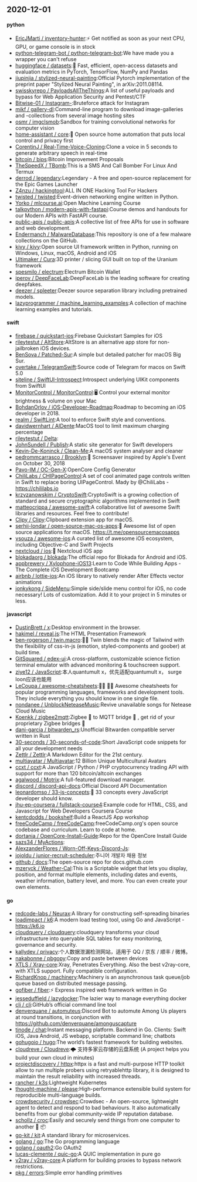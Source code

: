 ## 2020-12-01

#### python
* [EricJMarti / inventory-hunter](https://github.com/EricJMarti/inventory-hunter):⚡️
Get notified as soon as your next CPU, GPU, or game console is in stock
* [python-telegram-bot / python-telegram-bot](https://github.com/python-telegram-bot/python-telegram-bot):We have made you a wrapper you can't refuse
* [huggingface / datasets](https://github.com/huggingface/datasets):🤗
Fast, efficient, open-access datasets and evaluation metrics in PyTorch, TensorFlow, NumPy and Pandas
* [jiupinjia / stylized-neural-painting](https://github.com/jiupinjia/stylized-neural-painting):Official Pytorch implementation of the preprint paper "Stylized Neural Painting", in arXiv:2011.08114.
* [swisskyrepo / PayloadsAllTheThings](https://github.com/swisskyrepo/PayloadsAllTheThings):A list of useful payloads and bypass for Web Application Security and Pentest/CTF
* [Bitwise-01 / Instagram-](https://github.com/Bitwise-01/Instagram-):Bruteforce attack for Instagram
* [mikf / gallery-dl](https://github.com/mikf/gallery-dl):Command-line program to download image-galleries and -collections from several image hosting sites
* [osmr / imgclsmob](https://github.com/osmr/imgclsmob):Sandbox for training convolutional networks for computer vision
* [home-assistant / core](https://github.com/home-assistant/core):🏡
Open source home automation that puts local control and privacy first
* [CorentinJ / Real-Time-Voice-Cloning](https://github.com/CorentinJ/Real-Time-Voice-Cloning):Clone a voice in 5 seconds to generate arbitrary speech in real-time
* [bitcoin / bips](https://github.com/bitcoin/bips):Bitcoin Improvement Proposals
* [TheSpeedX / TBomb](https://github.com/TheSpeedX/TBomb):This is a SMS And Call Bomber For Linux And Termux
* [derrod / legendary](https://github.com/derrod/legendary):Legendary - A free and open-source replacement for the Epic Games Launcher
* [Z4nzu / hackingtool](https://github.com/Z4nzu/hackingtool):ALL IN ONE Hacking Tool For Hackers
* [twisted / twisted](https://github.com/twisted/twisted):Event-driven networking engine written in Python.
* [Yorko / mlcourse.ai](https://github.com/Yorko/mlcourse.ai):Open Machine Learning Course
* [talkpython / modern-apis-with-fastapi](https://github.com/talkpython/modern-apis-with-fastapi):Course demos and handouts for our Modern APIs with FastAPI course.
* [public-apis / public-apis](https://github.com/public-apis/public-apis):A collective list of free APIs for use in software and web development.
* [Endermanch / MalwareDatabase](https://github.com/Endermanch/MalwareDatabase):This repository is one of a few malware collections on the GitHub.
* [kivy / kivy](https://github.com/kivy/kivy):Open source UI framework written in Python, running on Windows, Linux, macOS, Android and iOS
* [Ultimaker / Cura](https://github.com/Ultimaker/Cura):3D printer / slicing GUI built on top of the Uranium framework
* [spesmilo / electrum](https://github.com/spesmilo/electrum):Electrum Bitcoin Wallet
* [iperov / DeepFaceLab](https://github.com/iperov/DeepFaceLab):DeepFaceLab is the leading software for creating deepfakes.
* [deezer / spleeter](https://github.com/deezer/spleeter):Deezer source separation library including pretrained models.
* [lazyprogrammer / machine_learning_examples](https://github.com/lazyprogrammer/machine_learning_examples):A collection of machine learning examples and tutorials.

#### swift
* [firebase / quickstart-ios](https://github.com/firebase/quickstart-ios):Firebase Quickstart Samples for iOS
* [rileytestut / AltStore](https://github.com/rileytestut/AltStore):AltStore is an alternative app store for non-jailbroken iOS devices.
* [BenSova / Patched-Sur](https://github.com/BenSova/Patched-Sur):A simple but detailed patcher for macOS Big Sur.
* [overtake / TelegramSwift](https://github.com/overtake/TelegramSwift):Source code of Telegram for macos on Swift 5.0
* [siteline / SwiftUI-Introspect](https://github.com/siteline/SwiftUI-Introspect):Introspect underlying UIKit components from SwiftUI
* [MonitorControl / MonitorControl](https://github.com/MonitorControl/MonitorControl):🖥
Control your external monitor brightness & volume on your Mac
* [BohdanOrlov / iOS-Developer-Roadmap](https://github.com/BohdanOrlov/iOS-Developer-Roadmap):Roadmap to becoming an iOS developer in 2018.
* [realm / SwiftLint](https://github.com/realm/SwiftLint):A tool to enforce Swift style and conventions.
* [davidwernhart / AlDente](https://github.com/davidwernhart/AlDente):MacOS tool to limit maximum charging percentage
* [rileytestut / Delta](https://github.com/rileytestut/Delta):
* [JohnSundell / Publish](https://github.com/JohnSundell/Publish):A static site generator for Swift developers
* [Kevin-De-Koninck / Clean-Me](https://github.com/Kevin-De-Koninck/Clean-Me):A macOS system analyser and cleaner
* [pedrommcarrasco / Brooklyn](https://github.com/pedrommcarrasco/Brooklyn):🍎
Screensaver inspired by Apple's Event on October 30, 2018
* [Pavo-IM / OC-Gen-X](https://github.com/Pavo-IM/OC-Gen-X):OpenCore Config Generator
* [ChiliLabs / CHIPageControl](https://github.com/ChiliLabs/CHIPageControl):A set of cool animated page controls written in Swift to replace boring UIPageControl. Mady by @ChiliLabs - https://chililabs.io
* [krzyzanowskim / CryptoSwift](https://github.com/krzyzanowskim/CryptoSwift):CryptoSwift is a growing collection of standard and secure cryptographic algorithms implemented in Swift
* [matteocrippa / awesome-swift](https://github.com/matteocrippa/awesome-swift):A collaborative list of awesome Swift libraries and resources. Feel free to contribute!
* [Clipy / Clipy](https://github.com/Clipy/Clipy):Clipboard extension app for macOS.
* [serhii-londar / open-source-mac-os-apps](https://github.com/serhii-londar/open-source-mac-os-apps):🚀
Awesome list of open source applications for macOS. https://t.me/opensourcemacosapps
* [vsouza / awesome-ios](https://github.com/vsouza/awesome-ios):A curated list of awesome iOS ecosystem, including Objective-C and Swift Projects
* [nextcloud / ios](https://github.com/nextcloud/ios):📱
Nextcloud iOS app
* [blokadaorg / blokada](https://github.com/blokadaorg/blokada):The official repo for Blokada for Android and iOS.
* [appbrewery / Xylophone-iOS13](https://github.com/appbrewery/Xylophone-iOS13):Learn to Code While Building Apps - The Complete iOS Development Bootcamp
* [airbnb / lottie-ios](https://github.com/airbnb/lottie-ios):An iOS library to natively render After Effects vector animations
* [jonkykong / SideMenu](https://github.com/jonkykong/SideMenu):Simple side/slide menu control for iOS, no code necessary! Lots of customization. Add it to your project in 5 minutes or less.

#### javascript
* [DustinBrett / x](https://github.com/DustinBrett/x):Desktop environment in the browser.
* [hakimel / reveal.js](https://github.com/hakimel/reveal.js):The HTML Presentation Framework
* [ben-rogerson / twin.macro](https://github.com/ben-rogerson/twin.macro):🦹‍♂️
Twin blends the magic of Tailwind with the flexibility of css-in-js (emotion, styled-components and goober) at build time.
* [GitSquared / edex-ui](https://github.com/GitSquared/edex-ui):A cross-platform, customizable science fiction terminal emulator with advanced monitoring & touchscreen support.
* [ziye12 / JavaScript](https://github.com/ziye12/JavaScript):本人quantumult x，优先适配quantumult x， surge loon应该也能用
* [LeCoupa / awesome-cheatsheets](https://github.com/LeCoupa/awesome-cheatsheets):👩‍💻
👨‍💻
Awesome cheatsheets for popular programming languages, frameworks and development tools. They include everything you should know in one single file.
* [nondanee / UnblockNeteaseMusic](https://github.com/nondanee/UnblockNeteaseMusic):Revive unavailable songs for Netease Cloud Music
* [Koenkk / zigbee2mqtt](https://github.com/Koenkk/zigbee2mqtt):Zigbee
🐝
to MQTT bridge
🌉
, get rid of your proprietary Zigbee bridges
🔨
* [dani-garcia / bitwarden_rs](https://github.com/dani-garcia/bitwarden_rs):Unofficial Bitwarden compatible server written in Rust
* [30-seconds / 30-seconds-of-code](https://github.com/30-seconds/30-seconds-of-code):Short JavaScript code snippets for all your development needs
* [Zettlr / Zettlr](https://github.com/Zettlr/Zettlr):A Markdown Editor for the 21st century.
* [multiavatar / Multiavatar](https://github.com/multiavatar/Multiavatar):12 Billion Unique Multicultural Avatars
* [ccxt / ccxt](https://github.com/ccxt/ccxt):A JavaScript / Python / PHP cryptocurrency trading API with support for more than 120 bitcoin/altcoin exchanges
* [agalwood / Motrix](https://github.com/agalwood/Motrix):A full-featured download manager.
* [discord / discord-api-docs](https://github.com/discord/discord-api-docs):Official Discord API Documentation
* [leonardomso / 33-js-concepts](https://github.com/leonardomso/33-js-concepts):📜
33 concepts every JavaScript developer should know.
* [jhu-ep-coursera / fullstack-course4](https://github.com/jhu-ep-coursera/fullstack-course4):Example code for HTML, CSS, and Javascript for Web Developers Coursera Course
* [kentcdodds / bookshelf](https://github.com/kentcdodds/bookshelf):Build a ReactJS App workshop
* [freeCodeCamp / freeCodeCamp](https://github.com/freeCodeCamp/freeCodeCamp):freeCodeCamp.org's open source codebase and curriculum. Learn to code at home.
* [dortania / OpenCore-Install-Guide](https://github.com/dortania/OpenCore-Install-Guide):Repo for the OpenCore Install Guide
* [sazs34 / MyActions](https://github.com/sazs34/MyActions):
* [AlexzanderFlores / Worn-Off-Keys-Discord-Js](https://github.com/AlexzanderFlores/Worn-Off-Keys-Discord-Js):
* [jojoldu / junior-recruit-scheduler](https://github.com/jojoldu/junior-recruit-scheduler):주니어 개발자 채용 정보
* [github / docs](https://github.com/github/docs):The open-source repo for docs.github.com
* [mzeryck / Weather-Cal](https://github.com/mzeryck/Weather-Cal):This is a Scriptable widget that lets you display, position, and format multiple elements, including dates and events, weather information, battery level, and more. You can even create your own elements.

#### go
* [redcode-labs / Neurax](https://github.com/redcode-labs/Neurax):A library for constructing self-spreading binaries
* [loadimpact / k6](https://github.com/loadimpact/k6):A modern load testing tool, using Go and JavaScript - https://k6.io
* [cloudquery / cloudquery](https://github.com/cloudquery/cloudquery):cloudquery transforms your cloud infrastructure into queryable SQL tables for easy monitoring, governance and security.
* [kallydev / privacy](https://github.com/kallydev/privacy):个人数据泄漏检测网站，适用于 QQ / 京东 / 顺丰 / 微博。
* [nakabonne / pbgopy](https://github.com/nakabonne/pbgopy):Copy and paste between devices
* [XTLS / Xray-core](https://github.com/XTLS/Xray-core):Xray, Penetrates Everything. Also the best v2ray-core, with XTLS support. Fully compatible configuration.
* [RichardKnop / machinery](https://github.com/RichardKnop/machinery):Machinery is an asynchronous task queue/job queue based on distributed message passing.
* [gofiber / fiber](https://github.com/gofiber/fiber):⚡️
Express inspired web framework written in Go
* [jesseduffield / lazydocker](https://github.com/jesseduffield/lazydocker):The lazier way to manage everything docker
* [cli / cli](https://github.com/cli/cli):GitHub’s official command line tool
* [denverquane / automuteus](https://github.com/denverquane/automuteus):Discord Bot to automute Among Us players at round transitions, in conjunction with https://github.com/denverquane/amonguscapture
* [tinode / chat](https://github.com/tinode/chat):Instant messaging platform. Backend in Go. Clients: Swift iOS, Java Android, JS webapp, scriptable command line; chatbots
* [gohugoio / hugo](https://github.com/gohugoio/hugo):The world’s fastest framework for building websites.
* [cloudreve / Cloudreve](https://github.com/cloudreve/Cloudreve):🌩
支持多家云存储的云盘系统 (A project helps you build your own cloud in minutes)
* [projectdiscovery / httpx](https://github.com/projectdiscovery/httpx):httpx is a fast and multi-purpose HTTP toolkit allow to run multiple probers using retryablehttp library, it is designed to maintain the result reliability with increased threads.
* [rancher / k3s](https://github.com/rancher/k3s):Lightweight Kubernetes
* [thought-machine / please](https://github.com/thought-machine/please):High-performance extensible build system for reproducible multi-language builds.
* [crowdsecurity / crowdsec](https://github.com/crowdsecurity/crowdsec):Crowdsec - An open-source, lightweight agent to detect and respond to bad behaviours. It also automatically benefits from our global community-wide IP reputation database.
* [schollz / croc](https://github.com/schollz/croc):Easily and securely send things from one computer to another
🐊
📦
* [go-kit / kit](https://github.com/go-kit/kit):A standard library for microservices.
* [golang / go](https://github.com/golang/go):The Go programming language
* [golang / oauth2](https://github.com/golang/oauth2):Go OAuth2
* [lucas-clemente / quic-go](https://github.com/lucas-clemente/quic-go):A QUIC implementation in pure go
* [v2ray / v2ray-core](https://github.com/v2ray/v2ray-core):A platform for building proxies to bypass network restrictions.
* [pkg / errors](https://github.com/pkg/errors):Simple error handling primitives
